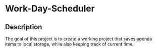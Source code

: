 # Work-Day-Scheduler

## Description

The goal of this project is to create a working project that saves agenda items to local storage, while also keeping track of current time.
